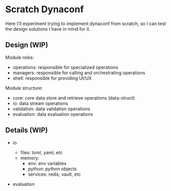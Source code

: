 # Scratch Dynaconf

Here I'll experiment trying to implement dynaconf from scratch,
so I can test the design solutions I have in mind for it.

## Design (WIP)

Module roles:

- operations:
    responsible for specialized operations
- managers:
    responsible for calling and orchestrating operations
- shell:
    responsible for providing UI/UX

Module structure:

- core: core data store and retrieve operations (data-struct)
- io: data stream operations
- validation: data validation operations
- evaluation: data evaluation operations

## Details (WIP)

- io
    - files: toml, yaml, etc
    - memory:
        - env: env variables
        - python: python objects
        - services: redis, vault, etc

- evaluation
